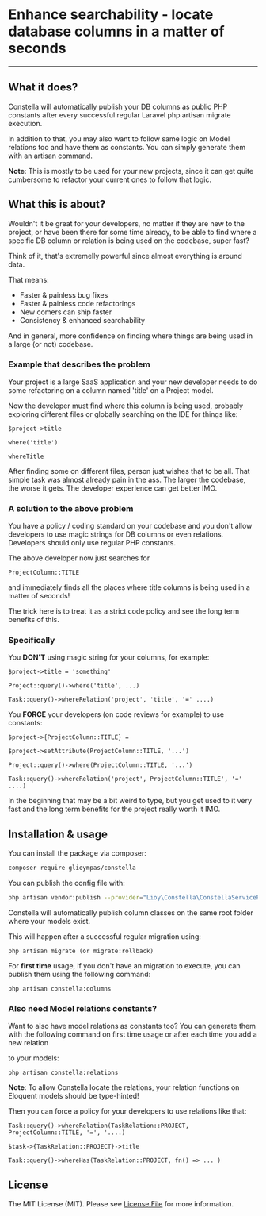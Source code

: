 # Enhance searchability - locate database columns in a matter of seconds


---
## What it does?
Constella will automatically publish your DB columns as public PHP constants after every successful regular Laravel php artisan migrate execution.

In addition to that, you may also want to follow same logic on Model relations too and have them as constants. You can simply generate them with an artisan command.

**Note**: This is mostly to be used for your new projects, since it can get quite cumbersome to refactor your current ones to follow that logic.

## What this is about?
Wouldn't it be great for your developers, no matter if they are new to the project, or have been there for some time already,
to be able to find where a specific DB column or relation is being used on the codebase, super fast?

Think of it, that's extremelly powerful since almost everything is around data. 

That means:

- Faster & painless bug fixes
- Faster & painless code refactorings
- New comers can ship faster
- Consistency & enhanced searchability

And in general, more confidence on finding where things are being used in a large (or not) codebase.

### Example that describes the problem

Your project is a large SaaS application and your new developer needs to do some refactoring on a column named 'title' on a Project model.

Now the developer must find where this column is being used, probably exploring different files or globally searching on the IDE for things like:

```
$project->title
```

```
where('title')
```

```
whereTitle
```

After finding some on different files, person just wishes that to be all. That simple task was almost already pain in the ass. The larger the codebase, the worse it gets.
The developer experience can get better IMO.

### A solution to the above problem

You have a policy / coding standard on your codebase and you don't allow developers to use magic strings for DB columns or even relations. Developers should only use regular PHP constants.

The above developer now just searches for

```
ProjectColumn::TITLE
```

and immediately finds all the places where title columns is being used in a matter of seconds!

The trick here is to treat it as a strict code policy and see the long term benefits of this.

### Specifically

You **DON'T** using magic string for your columns, for example:

```
$project->title = 'something'
```

```
Project::query()->where('title', ...)
```

```
Task::query()->whereRelation('project', 'title', '=' ....)
```

You **FORCE** your developers (on code reviews for example) to use constants:

```
$project->{ProjectColumn::TITLE} = 
```

```
$project->setAttribute(ProjectColumn::TITLE, '...')
```

```
Project::query()->where(ProjectColumn::TITLE, '...')
```


```
Task::query()->whereRelation('project', ProjectColumn::TITLE', '=' ....)
```

In the beginning that may be a bit weird to type, but you get used to it very fast and the long term benefits for the project really worth it IMO.

## Installation & usage

You can install the package via composer:

```bash
composer require glioympas/constella
```

You can publish the config file with:

```bash
php artisan vendor:publish --provider="Lioy\Constella\ConstellaServiceProvider" --tag="config"
````

Constella will automatically publish column classes on the same root folder where your models exist. 

This will happen after a successful regular migration using:

```
php artisan migrate (or migrate:rollback)
```

For **first time** usage, if you don't have an migration to execute, you can publish them using the following command:

```
php artisan constella:columns
```

### Also need Model relations constants?

Want to also have model relations as constants too? You can generate them with the following command on first time usage or after each time you add a new relation

to your models:
```
php artisan constella:relations
```

**Note**: To allow Constella locate the relations, your relation functions on Eloquent models should be type-hinted!

Then you can force a policy for your developers to use relations like that:

```
Task::query()->whereRelation(TaskRelation::PROJECT, ProjectColumn::TITLE, '=', '....)
```

```
$task->{TaskRelation::PROJECT}->title
```

```
Task::query()->whereHas(TaskRelation::PROJECT, fn() => ... )
```

## License

The MIT License (MIT). Please see [License File](LICENSE.md) for more information.
